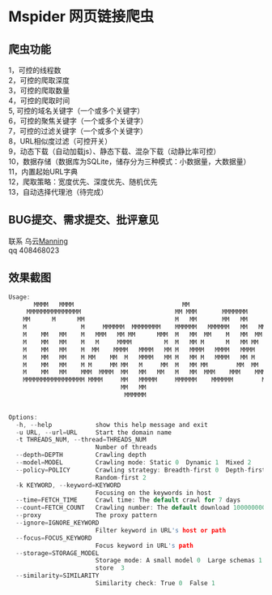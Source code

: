 Mspider 网页链接爬虫
===========================
 爬虫功能 
-----------------------------------------------------------------------------------------
1，可控的线程数                                                
2，可控的爬取深度                                                                       
3，可控的爬取数量                                                                       
4，可控的爬取时间                                                                       
5, 可控的域名关键字（一个或多个关键字）                                                 
6，可控的聚焦关键字（一个或多个关键字）                                                 
7，可控的过滤关键字（一个或多个关键字）                                                 
8，URL相似度过滤（可控开关）                                                           
9，动态下载（自动加载js）、静态下载、混杂下载（动静比率可控）                           
10，数据存储（数据库为SQLite，储存分为三种模式：小数据量，大数据量）                    
11，内置起始URL字典                                                                     
12，爬取策略：宽度优先、深度优先、随机优先                                              
13，自动选择代理池（待完成）   

BUG提交、需求提交、批评意见
------------------------------------------------------
 联系 乌云[Manning](http://www.wooyun.org/whitehats/Manning)    
      qq 408468023

效果截图
------------------------------------------------------------
```c
Usage: 
       MMMM   MMMM                              MM                                         
     MMMMMMMMMMMMMMM                          MM MMM       MMMMMMM                         
    MM      M      MM                         M   MM       MM   MM                         
    M               M     MMMMMM  MMMMMMMM    MMMMMM   MMMMMM   MM   MMMMMMMM     MMMMMM   
    M    MM   MM    M   MMM   MM MM      MMM  M   MM  MM    M   MM  MM      MMM  MM    M   
    M    MM   MM    M   M     MMMM         M  M   MM M      M   MM MM   MM    M MM     M   
    M    MM   MM    M  MM    MMMM   MMMM   MM M   MMMM   MMMM   MMMM   MM     MMMM   MMM   
    M    MM   MM    M MM    MM  M   MMMM   MM M   MM M   MMMM   MM M   MMMMMMMMMMM   M     
    M    MM   MM    M M     MM MM   M     MM  M   MM MM        MM  MM      MM   MM   M     
    M    MM   MM    MMM  MMMM  MM   MM   MM   M   MM  MMM    MMM    MMM    MMM  MM   M     
    MMMMMMMMMMMMMMMMM MMMM     MM   MMMMM     MMMMMM    MMMMMM        MMMMMM    MMMMMM     
                               MM   MM                                                     
                                MMMMMM                                                     
                                                                              by Manning

Options:
  -h, --help            show this help message and exit
  -u URL, --url=URL     Start the domain name
  -t THREADS_NUM, --thread=THREADS_NUM
                        Number of threads
  --depth=DEPTH         Crawling depth
  --model=MODEL         Crawling mode: Static 0  Dynamic 1  Mixed 2
  --policy=POLICY       Crawling strategy: Breadth-first 0  Depth-first 1
                        Random-first 2
  -k KEYWORD, --keyword=KEYWORD
                        Focusing on the keywords in host
  --time=FETCH_TIME     Crawl time: The default crawl for 7 days
  --count=FETCH_COUNT   Crawling number: The default download 100000000 pages
  --proxy               The proxy pattern
  --ignore=IGNORE_KEYWORD
                        Filter keyword in URL's host or path
  --focus=FOCUS_KEYWORD
                        Focus keyword in URL's path
  --storage=STORAGE_MODEL
                        Storage mode: A small model 0  Large schemas 1  Don't
                        store  3
  --similarity=SIMILARITY
                        Similarity check: True 0  False 1
``` 



